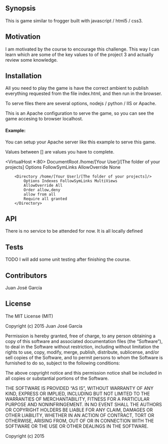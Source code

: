 ## Synopsis

This is game similar to frogger built with javascript / html5 / css3.

## Motivation

I am motivated by the course to encourage this challenge. This way I can learn which are some of the key values to of the project 3 and actually review some knowledge.

## Installation

All you need to play the game is have the correct ambient to publish everything requested from the file index.html, and then run in the browser.

To serve files there are several options, nodejs / python / IIS or Apache.

This is an Apache configuration to serve the game, so you can see the game accesing to browser localhost.

#### Example:
You can setup your Apache server like this example to serve this game.

Values between [] are values you have to complete.

<VirtualHost *:80>
        DocumentRoot /home/[Your User]/[The folder of your projects]
        <Directory />
            Options FollowSymLinks
            AllowOverride None
        </Directory>

        <Directory /home/[Your User]/[The folder of your projects]/>
            Options Indexes FollowSymLinks MultiViews
            AllowOverride All
            Order allow,deny
            allow from all
            Require all granted
        </Directory>
</VirtualHost>


## API

There is no service to be attended for now. It is all locally defined

## Tests

TODO I will add some unit testing after finishing the course.

## Contributors

Juan José García


## License

The MIT License (MIT)

Copyright (c) 2015 Juan José García

Permission is hereby granted, free of charge, to any person obtaining a copy
of this software and associated documentation files (the “Software”), to deal
in the Software without restriction, including without limitation the rights
to use, copy, modify, merge, publish, distribute, sublicense, and/or sell
copies of the Software, and to permit persons to whom the Software is
furnished to do so, subject to the following conditions:

The above copyright notice and this permission notice shall be included in
all copies or substantial portions of the Software.

THE SOFTWARE IS PROVIDED “AS IS”, WITHOUT WARRANTY OF ANY KIND, EXPRESS OR
IMPLIED, INCLUDING BUT NOT LIMITED TO THE WARRANTIES OF MERCHANTABILITY,
FITNESS FOR A PARTICULAR PURPOSE AND NONINFRINGEMENT. IN NO EVENT SHALL THE
AUTHORS OR COPYRIGHT HOLDERS BE LIABLE FOR ANY CLAIM, DAMAGES OR OTHER
LIABILITY, WHETHER IN AN ACTION OF CONTRACT, TORT OR OTHERWISE, ARISING FROM,
OUT OF OR IN CONNECTION WITH THE SOFTWARE OR THE USE OR OTHER DEALINGS IN
THE SOFTWARE.

Copyright (c) 2015
